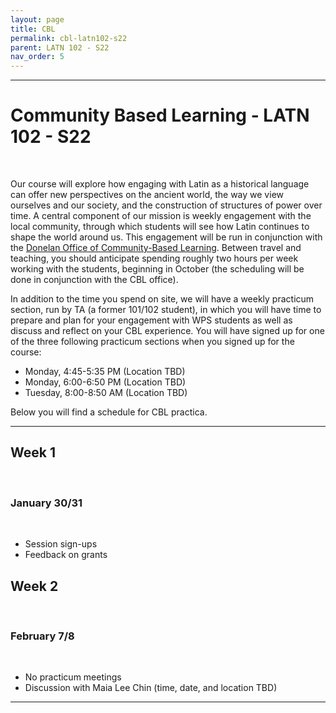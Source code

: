 ```yaml
---
layout: page
title: CBL
permalink: cbl-latn102-s22
parent: LATN 102 - S22
nav_order: 5
---
```

***

# Community Based Learning - LATN 102 - S22
&nbsp;  

Our course will explore how engaging with Latin as a historical language can offer new perspectives on the ancient world, the way we view ourselves and our society, and the construction of structures of power over time. A central component of our mission is weekly engagement with the local community, through which students will see how Latin continues to shape the world around us.  This engagement will be run in conjunction with the [Donelan Office of Community-Based Learning](https://www.holycross.edu/engaged-learning/donelan-office-community-based-learning). Between travel and teaching, you should anticipate spending roughly two hours per week working with the students, beginning in October (the scheduling will be done in conjunction with the CBL office).

In addition to the time you spend on site, we will have a weekly practicum section, run by TA (a former 101/102 student), in which you will have time to prepare and plan for your engagement with WPS students as well as discuss and reflect on your CBL experience. You will have signed up for one of the three following practicum sections when you signed up for the course:

- Monday, 4:45-5:35 PM (Location TBD)
- Monday, 6:00-6:50 PM (Location TBD)
- Tuesday, 8:00-8:50 AM (Location TBD)

Below you will find a schedule for CBL practica.

***

## Week 1
&nbsp;  
### January 30/31
&nbsp;  
- Session sign-ups
- Feedback on grants

## Week 2
&nbsp;  
### February 7/8
&nbsp;  
- No practicum meetings
- Discussion with Maia Lee Chin (time, date, and location TBD)

***
